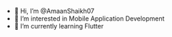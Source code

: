 - 👋 Hi, I’m @AmaanShaikh07
- 👀 I’m interested in Mobile Application Development
- 🌱 I’m currently learning Flutter

<!---
AmaanShaikh07/AmaanShaikh07 is a ✨ special ✨ repository because its `README.md` (this file) appears on your GitHub profile.
You can click the Preview link to take a look at your changes.
--->
